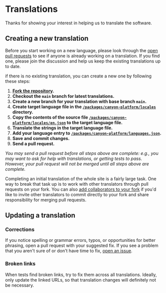 # Translations

Thanks for showing your interest in helping us to translate the software.

## Creating a new translation

Before you start working on a new language, please look through the [open pull requests](https://github.com/canyon-project/canyon/pulls) to see if anyone is already working on a translation. If you find one, please join the discussion and help us keep the existing translations up to date.

if there is no existing translation, you can create a new one by following these steps:

1. **[Fork the repository](https://github.com/canyon-project/canyon/fork).**
2. **Checkout the `main` branch for latest translations.**
3. **Create a new branch for your translation with base branch `main`.**
4. **Create target language file in the [`/packages/canyon-platform/locales`](https://github.com/canyon-project/canyon/tree/main/packages/canyon-platform/locales) directory.**
5. **Copy the contents of the source file [`/packages/canyon-platform/locales/en.json`](https://github.com/canyon-project/canyon/blob/main/packages/canyon-platform/locales/en.json) to the target language file.**
6. **Translate the strings in the target language file.**
7. **Add your language entry to [`/packages/canyon-platform/languages.json`](https://github.com/canyon-project/canyon/blob/main/packages/canyon-platform/languages.json).**
8. **Save and commit changes.**
9. **Send a pull request.**

_You may send a pull request before all steps above are complete: e.g., you may want to ask for help with translations, or getting tests to pass. However, your pull request will not be merged until all steps above are complete._

Completing an initial translation of the whole site is a fairly large task. One way to break that task up is to work with other translators through pull requests on your fork. You can also [add collaborators to your fork](https://help.github.com/en/github/setting-up-and-managing-your-github-user-account/inviting-collaborators-to-a-personal-repository) if you'd like to invite other translators to commit directly to your fork and share responsibility for merging pull requests.

## Updating a translation

### Corrections

If you notice spelling or grammar errors, typos, or opportunities for better phrasing, open a pull request with your suggested fix. If you see a problem that you aren't sure of or don't have time to fix, [open an issue](https://github.com/canyon-project/canyon/issues/new/choose).

### Broken links

When tests find broken links, try to fix them across all translations. Ideally, only update the linked URLs, so that translation changes will definitely not be necessary.
